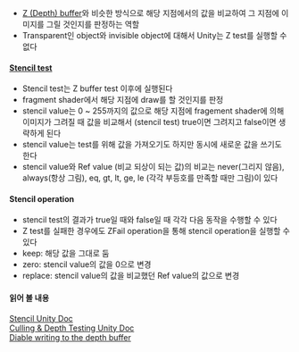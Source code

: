- [Z (Depth) buffer](https://en.wikipedia.org/wiki/Z-buffering)와 비슷한 방식으로 해당 지점에서의 값을 비교하여 그 지점에 이미지를 그릴 것인지를 판정하는 역할   
- Transparent인 object와 invisible object에 대해서 Unity는 Z test를 실행할 수 없다   
#### [Stencil test](https://www.khronos.org/opengl/wiki/Stencil_Test)
- Stencil test는 Z buffer test 이후에 실행된다   
- fragment shader에서 해당 지점에 draw를 할 것인지를 판정
- stencil value는 0 ~ 255까지의 값으로 해당 지점에 fragement shader에 의해 이미지가 그려질 때 
  값을 비교해서 (stencil test) true이면 그려지고 false이면 생략하게 된다   
- stencil value는 test를 위해 값을 가져오기도 하지만 동시에 새로운 값을 쓰기도 한다  
- stencil value와 Ref value (비교 되상이 되는 값)의 비교는 never(그리지 않음), always(항상 그림), eq, gt, lt, ge, le (각각 부등호를 만족할 때만 그림)이 있다    
#### Stencil operation   
- stencil test의 결과가 true일 때와 false일 때 각각 다음 동작을 수행할 수 있다   
- Z test를 실패한 경우에도 ZFail operation을 통해 stencil operation을 실행할 수 있다   
- keep: 해당 값을 그대로 둠   
- zero: stencil value의 값을 0으로 변경   
- replace: stencil value의 값을 비교했던 Ref value의 값으로 변경   

#### 읽어 볼 내용   
[Stencil Unity Doc](https://docs.unity3d.com/Manual/SL-Stencil.html)   
[Culling & Depth Testing Unity Doc](https://docs.unity3d.com/2019.1/Documentation/Manual/SL-CullAndDepth.html)   
[Diable writing to the depth buffer](https://docs.unity3d.com/Manual//writing-shader-set-zwrite.html)   